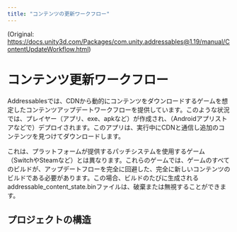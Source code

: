 ```yaml
---
title: "コンテンツの更新ワークフロー"
---
```


(Original: https://docs.unity3d.com/Packages/com.unity.addressables@1.19/manual/ContentUpdateWorkflow.html)

# コンテンツ更新ワークフロー

Addressablesでは、CDNから動的にコンテンツをダウンロードするゲームを想定したコンテンツアップデートワークフローを提供しています。このような状況では、プレイヤー（アプリ、exe、apkなど）が作成され、（Androidアプリストアなどで）デプロイされます。このアプリは、実行中にCDNと通信し追加のコンテンツを見つけてダウンロードします。

これは、プラットフォームが提供するパッチシステムを使用するゲーム（SwitchやSteamなど）とは異なります。これらのゲームでは、ゲームのすべてのビルドが、アップデートフローを完全に回避した、完全に新しいコンテンツのビルドである必要があります。この場合、ビルドのたびに生成されるaddressable_content_state.binファイルは、破棄または無視することができます。

## プロジェクトの構造

